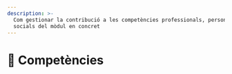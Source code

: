 ```yaml
---
description: >-
  Com gestionar la contribució a les competències professionals, personals i
  socials del mòdul en concret
---
```


# 🧰 Competències


